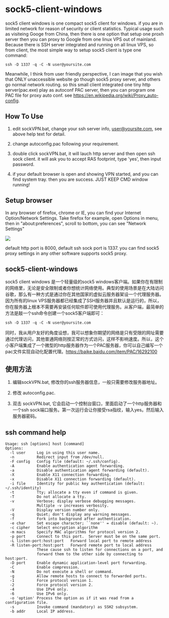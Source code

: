 # sock5-client-windows

sock5 client windows is one compact sock5 client for windows. if you are in limited network for reason of security or client statistics. Typical usage such as visiteing Googe from China, then there is one option that setup one proxh server then you can proxy to Google from one linux VPS out of mainland. Because there is SSH server integrated and running on all linux VPS, so from client, the most simple way to setup sock5 client is type one command:

```shell
ssh -D 1337 -q -C -N user@yoursite.com
```

Meanwhile, I think from user friendly perspective, I can image that you wish that ONLY unaccessible website go though sock5 proxy server, and others go normal network routing. so this small client integrated one tiny http server(pac.exe) play as autoconf PAC server, then you can program one PAC file for proxy auto conf. see https://en.wikipedia.org/wiki/Proxy_auto-config.

## How To Use

1. edit sockVPN.bat, change your ssh server info, user@yoursite.com, see above help text for detail.

2. change autoconfig.pac following your requirement.

3. double click sockVPN.bat, it will lauch http server and then open ssh sock client. it will ask you to accept RAS footprint, type 'yes', then input password.

4. if your default browser is open and showing VPN started, and you can find system tray. then you are success.  JUST KEEP CMD window running!

 ## Setup browser  

In any browser of firefox, chrome or IE, you can find your Internet Option/Network Settings. Take firefox for example, open Options in menu, then in "about:preferences", scroll to bottom, you can see "Network Settings"

![](https://raw.githubusercontent.com/alexmao86/sock5-client-windows/master/firefox-settings-snapshot.jpg)

default http port is 8000, default ssh sock port is 1337. you can find sock5 proxy settings in any other software supports sock5 proxy. 

## sock5-client-windows
sock5 client windows 是一个轻量级的sock5 windows客户端。如果你在有限制的网络里，无论是安全限制或者你想统计网络使用。典型的使用场景是在大陆访问谷歌，那么有一种方式是通过你在其他国家的虚拟云服务器架设一个代理服务器。因为所有的linux VPS服务器都已经集成了SSH服务器并且默认是运行的，所以，你在服务器上根本不需要再安装任何软件即可使用代理服务。从客户端，最简单的方法是敲一个ssh命令创建一个sock5客户端即可：

```shell
ssh -D 1337 -q -C -N user@yoursite.com
```
同时，我从用户友好的角度设想，我可以想象你期望的网络是只有受限的网址需要通过代理访问，其他普通网络则按正常的方式访问，这样不影响速度。所以，这个小客户端集成了一个微型的http服务器作为一个PAC服务器，你可以自己编写一个pac文件实现自动化配置代理。https://baike.baidu.com/item/PAC/16292100
## 使用方法

1. 编辑sockVPN.bat, 修改你的ssh服务器信息，一般只需要修改服务器地址。

2. 修改 autoconfig.pac.

3. 双击 sockVPN.bat, 它会启动一个控制台窗口，里面启动了一个http服务器和一个ssh sock端口服务。第一次运行会让你接受rsa指纹，输入yes。然后输入服务器密码。

## ssh command help
```
Usage: ssh [options] host [command]
Options:
  -l user     Log in using this user name.
  -n          Redirect input from /dev/null.
  -F config   Config file (default: ~/.ssh/config).
  -A          Enable authentication agent forwarding.
  -a          Disable authentication agent forwarding (default).
  -X          Enable X11 connection forwarding.
  -x          Disable X11 connection forwarding (default).
  -i file     Identity for public key authentication (default: ~/.ssh/identity)
  -t          Tty; allocate a tty even if command is given.
  -T          Do not allocate a tty.
  -v          Verbose; display verbose debugging messages.
              Multiple -v increases verbosity.
  -V          Display version number only.
  -q          Quiet; don't display any warning messages.
  -f          Fork into background after authentication.
  -e char     Set escape character; ``none'' = disable (default: ~).
  -c cipher   Select encryption algorithm
  -m macs     Specify MAC algorithms for protocol version 2.
  -p port     Connect to this port.  Server must be on the same port.
  -L listen-port:host:port   Forward local port to remote address
  -R listen-port:host:port   Forward remote port to local address
              These cause ssh to listen for connections on a port, and
              forward them to the other side by connecting to host:port.
  -D port     Enable dynamic application-level port forwarding.
  -C          Enable compression.
  -N          Do not execute a shell or command.
  -g          Allow remote hosts to connect to forwarded ports.
  -1          Force protocol version 1.
  -2          Force protocol version 2.
  -4          Use IPv4 only.
  -6          Use IPv6 only.
  -o 'option' Process the option as if it was read from a configuration file.
  -s          Invoke command (mandatory) as SSH2 subsystem.
  -b addr     Local IP address.
```


